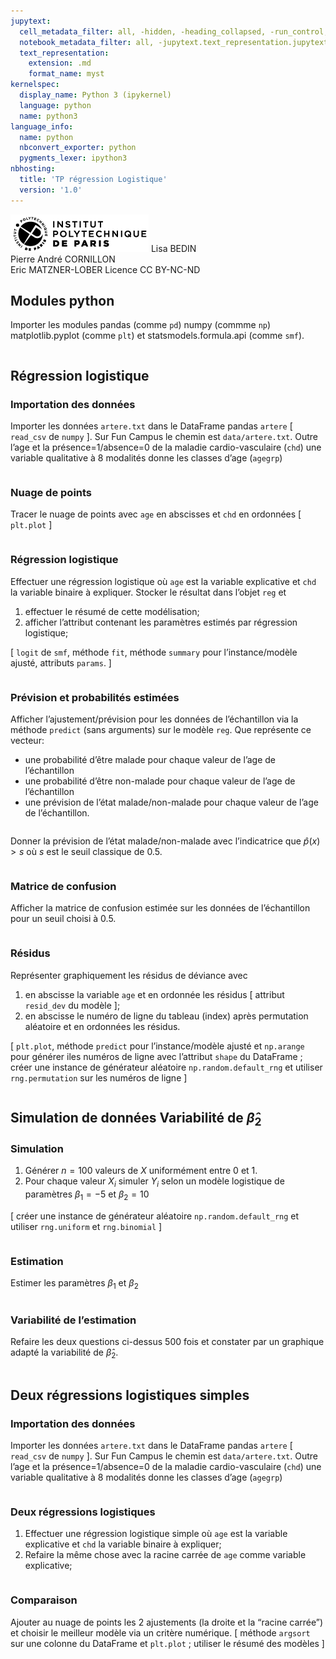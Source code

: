 ```yaml
---
jupytext:
  cell_metadata_filter: all, -hidden, -heading_collapsed, -run_control, -trusted
  notebook_metadata_filter: all, -jupytext.text_representation.jupytext_version, -jupytext.text_representation.format_version, -language_info.version, -language_info.codemirror_mode.version, -language_info.codemirror_mode, -language_info.file_extension, -language_info.mimetype, -toc
  text_representation:
    extension: .md
    format_name: myst
kernelspec:
  display_name: Python 3 (ipykernel)
  language: python
  name: python3
language_info:
  name: python
  nbconvert_exporter: python
  pygments_lexer: ipython3
nbhosting:
  title: 'TP régression Logistique'
  version: '1.0'
---
```


<div class="licence">
<span><img src="media/logo_IPParis.png" /></span>
<span>Lisa BEDIN<br />Pierre André CORNILLON<br />Eric MATZNER-LOBER</span>
<span>Licence CC BY-NC-ND</span>
</div>

## Modules python



Importer les modules pandas (comme `pd`) numpy (commme `np`)
matplotlib.pyplot (comme  `plt`) et statsmodels.formula.api (comme `smf`).




```{code-cell} python

```

## Régression logistique



### Importation des données



Importer les données `artere.txt` dans le DataFrame pandas `artere`
[ `read_csv` de `numpy` ]. Sur Fun Campus le chemin est `data/artere.txt`. Outre l&rsquo;age et la présence=1/absence=0 de la maladie cardio-vasculaire (`chd`) une variable qualitative à 8 modalités donne
les classes d&rsquo;age (`agegrp`)




```{code-cell} python

```

### Nuage de points



Tracer le nuage de points avec `age` en  abscisses et `chd` en ordonnées
[ `plt.plot` ]




```{code-cell} python

```

### Régression logistique



Effectuer une régression logistique où `age` est  la variable
explicative et `chd` la variable binaire à expliquer. Stocker le résultat
dans l&rsquo;objet `reg` et

1.  effectuer le résumé de cette modélisation;
2.  afficher l&rsquo;attribut contenant les paramètres estimés par régression logistique;

[ `logit` de `smf`, méthode `fit`,
méthode `summary` pour l&rsquo;instance/modèle ajusté,
attributs `params`. ]




```{code-cell} python

```

### Prévision et probabilités estimées



Afficher l&rsquo;ajustement/prévision pour les données de l&rsquo;échantillon via la méthode `predict` (sans arguments) sur le modèle `reg`. Que représente ce vecteur:

-   une probabilité d&rsquo;être malade pour chaque valeur de l&rsquo;age de l&rsquo;échantillon
-   une probabilité d&rsquo;être non-malade pour chaque valeur de l&rsquo;age de l&rsquo;échantillon
-   une prévision de l&rsquo;état malade/non-malade pour chaque valeur de l&rsquo;age de l&rsquo;échantillon.




```{code-cell} python

```

Donner la prévision de l&rsquo;état malade/non-malade avec l&rsquo;indicatrice que $\hat p(x)>s$ où $s$ est le seuil classique de 0.5.




```{code-cell} python

```

### Matrice de confusion



Afficher la matrice de confusion estimée sur les données de
l&rsquo;échantillon pour un seuil choisi à 0.5.




```{code-cell} python

```

### Résidus



Représenter graphiquement les résidus de déviance avec

1.  en abscisse la variable `age` et en ordonnée les résidus
    [ attribut `resid_dev` du modèle ];
2.  en abscisse le numéro de ligne du tableau (index) après permutation aléatoire et en ordonnées les résidus.

[ `plt.plot`, méthode `predict` pour l&rsquo;instance/modèle ajusté et
`np.arange` pour générer iles numéros de ligne avec l&rsquo;attribut `shape`
du DataFrame ; créer une instance de générateur aléatoire `np.random.default_rng` et utiliser `rng.permutation`
sur les numéros de ligne ]




```{code-cell} python

```

## Simulation de données  Variabilité de $\hat \beta_2$



### Simulation



1.  Générer $n=100$ valeurs de $X$ uniformément entre 0 et 1.
2.  Pour chaque valeur $X_i$ simuler $Y_i$ selon un modèle logistique
    de paramètres $\beta_1=-5$ et $\beta_2=10$

[ créer une instance de générateur aléatoire `np.random.default_rng` et utiliser `rng.uniform` et `rng.binomial` ]




```{code-cell} python

```

### Estimation



Estimer les paramètres $\beta_1$ et $\beta_2$




```{code-cell} python

```

### Variabilité de l&rsquo;estimation



Refaire les deux questions ci-dessus 500 fois et constater par un graphique adapté la variabilité de $\hat \beta_2$.




```{code-cell} python

```

## Deux régressions logistiques simples



### Importation des données



Importer les données `artere.txt` dans le DataFrame pandas `artere`
[ `read_csv` de `numpy` ]. Sur Fun Campus le chemin est `data/artere.txt`. Outre l&rsquo;age et la présence=1/absence=0 de la maladie cardio-vasculaire (`chd`) une variable qualitative à 8 modalités donne
les classes d&rsquo;age (`agegrp`)




```{code-cell} python

```

### Deux régressions logistiques



1.  Effectuer une régression logistique simple où `age` est la
    variable explicative et `chd` la variable binaire à expliquer;
2.  Refaire la même chose avec la racine carrée de `age`
    comme variable explicative;




```{code-cell} python

```

### Comparaison



Ajouter au nuage de points les 2 ajustements (la droite et la &ldquo;racine carrée&rdquo;)
et choisir le meilleur modèle via un critère numérique.
[ méthode `argsort` sur une colonne du DataFrame et `plt.plot` ; utiliser le résumé des modèles ]




```{code-cell} python

```
